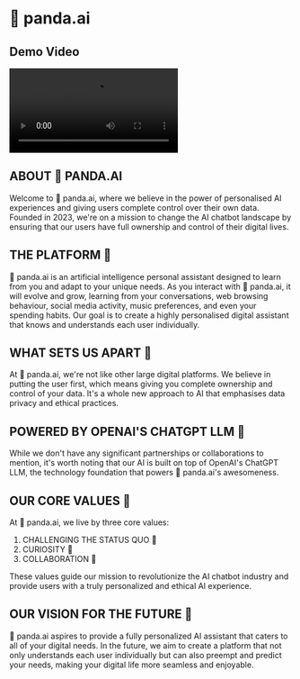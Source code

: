 # 🐼 panda.ai

## Demo Video
![](frontend/src/assets/screenshots/demo_video.mp4)

## ABOUT 🐼 PANDA.AI

Welcome to 🐼 panda.ai, where we believe in the power of personalised AI experiences and giving users complete control over their own data. Founded in 2023, we're on a mission to change the AI chatbot landscape by ensuring that our users have full ownership and control of their digital lives.

## THE PLATFORM 🐼

🐼 panda.ai is an artificial intelligence personal assistant designed to learn from you and adapt to your unique needs. As you interact with 🐼 panda.ai, it will evolve and grow, learning from your conversations, web browsing behaviour, social media activity, music preferences, and even your spending habits. Our goal is to create a highly personalised digital assistant that knows and understands each user individually.

## WHAT SETS US APART 🔐

At 🐼 panda.ai, we're not like other large digital platforms. We believe in putting the user first, which means giving you complete ownership and control of your data. It's a whole new approach to AI that emphasises data privacy and ethical practices.

## POWERED BY OPENAI'S CHATGPT LLM 🔋

While we don't have any significant partnerships or collaborations to mention, it's worth noting that our AI is built on top of OpenAI's ChatGPT LLM, the technology foundation that powers 🐼 panda.ai's awesomeness.

## OUR CORE VALUES 🦄

At 🐼 panda.ai, we live by three core values:
1. CHALLENGING THE STATUS QUO 💪
2. CURIOSITY 🧐
3. COLLABORATION 🤝

These values guide our mission to revolutionize the AI chatbot industry and provide users with a truly personalized and ethical AI experience.

## OUR VISION FOR THE FUTURE 🔮

🐼 panda.ai aspires to provide a fully personalized AI assistant that caters to all of your digital needs. In the future, we aim to create a platform that not only understands each user individually but can also preempt and predict your needs, making your digital life more seamless and enjoyable.
